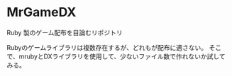 # MrGameDX
Ruby 製のゲーム配布を目論むリポジトリ

Rubyのゲームライブラリは複数存在するが、どれもが配布に適さない。
そこで、mrubyとDXライブラリを使用して、少ないファイル数で作れないか試してみる。
